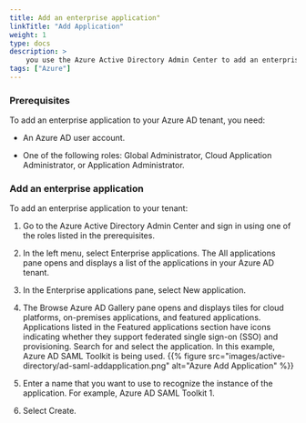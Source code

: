 ```yaml
---
title: Add an enterprise application"
linkTitle: "Add Application"
weight: 1
type: docs
description: >
    you use the Azure Active Directory Admin Center to add an enterprise application to your Azure Active Directory (Azure AD) tenant. Azure AD has a gallery that contains thousands of enterprise applications that have been pre-integrated. Many of the applications your organization uses are probably already in the gallery. This uses the application named Azure AD SAML Toolkit as an example, but the concepts apply for most enterprise applications in the gallery.
tags: ["Azure"]
---
```


### Prerequisites

To add an enterprise application to your Azure AD tenant, you need:

- An Azure AD user account.

- One of the following roles: Global Administrator, Cloud Application Administrator, or Application Administrator.

### Add an enterprise application

To add an enterprise application to your tenant:

1. Go to the Azure Active Directory Admin Center and sign in using one of the roles listed in the prerequisites.

1. In the left menu, select Enterprise applications. The All applications pane opens and displays a list of the applications in your Azure AD tenant.

1. In the Enterprise applications pane, select New application.

1. The Browse Azure AD Gallery pane opens and displays tiles for cloud platforms, on-premises applications, and featured applications. Applications listed in the Featured applications section have icons indicating whether they support federated single sign-on (SSO) and provisioning. Search for and select the application. In this example, Azure AD SAML Toolkit is being used.    {{% figure src="images/active-directory/ad-saml-addapplication.png" alt="Azure Add Application" %}}

1. Enter a name that you want to use to recognize the instance of the application. For example, Azure AD SAML Toolkit 1.

1. Select Create.
